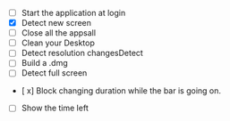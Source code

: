 

- [ ] Start the application at login
- [x] Detect new screen
- [ ] Close all the appsall
- [ ] Clean your Desktop
- [ ] Detect resolution changesDetect
- [ ] Build a .dmg
- [ ] Detect full screen 
- [ x] Block changing duration while the bar is going on.

- [ ] Show the time left

